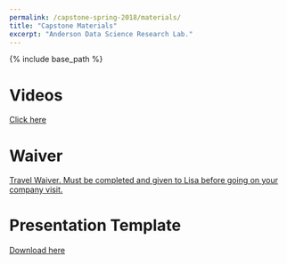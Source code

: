 ```yaml
---
permalink: /capstone-spring-2018/materials/
title: "Capstone Materials"
excerpt: "Anderson Data Science Research Lab."
---
```


{% include base_path %}

# Videos
<a href="https://drive.google.com/drive/folders/0B3RPe0LZuiWCQzdfYlF3aF9wY2c">Click here</a>

# Waiver
<a href="/capstone_spring_2018/student-release-domestic-travel 2017.pdf">Travel Waiver. Must be completed and given to Lisa before going on your company visit.</a>

# Presentation Template
<a href="/capstone_spring_2018/Presentation-StartingTemplate.pptx">Download here</a>
